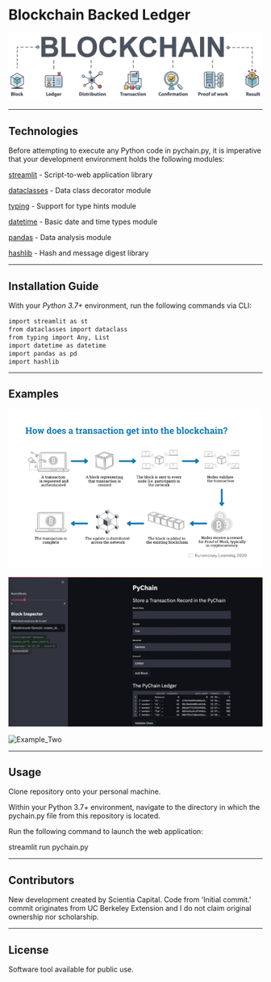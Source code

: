 # Blockchain Backed Ledger

![Blockchain_Backed_Ledger](https://github.com/ScientiaCapital/Blockchain-Backed-Ledger/blob/main/Images/BlockChain_System.jpeg)

---

## Technologies

Before attempting to execute any Python code in pychain.py, it is imperative that your development environment holds the following modules:

[streamlit](https://streamlit.io/) - Script-to-web application library

[dataclasses](https://docs.python.org/3/library/dataclasses.html) - Data class decorator module

[typing](https://docs.python.org/3/library/typing.html) - Support for type hints module

[datetime](https://docs.python.org/3/library/datetime.html) - Basic date and time types module

[pandas](https://pandas.pydata.org/pandas-docs/stable/) - Data analysis module

[hashlib](https://docs.python.org/3/library/hashlib.html) - Hash and message digest library

---

## Installation Guide

With your _Python 3.7+_ environment, run the following commands via CLI:

```
import streamlit as st
from dataclasses import dataclass
from typing import Any, List
import datetime as datetime
import pandas as pd
import hashlib

```

---

## Examples

![Example_One](https://github.com/ScientiaCapital/Blockchain-Backed-Ledger/blob/main/Images/TransactionBlockchain.png)

![Example_Two](https://github.com/ScientiaCapital/Blockchain-Backed-Ledger/blob/main/Images/storeImage.png)

![Example_Two]()

---

## Usage

Clone repository onto your personal machine.

Within your Python 3.7+ environment, navigate to the directory in which the pychain.py file from this repository is located.

Run the following command to launch the web application:

streamlit run pychain.py

---

## Contributors

New development created by Scientia Capital. Code from 'Initial commit.' commit originates from UC Berkeley Extension and I do not claim original ownership nor scholarship.

---

## License

Software tool available for public use. 
